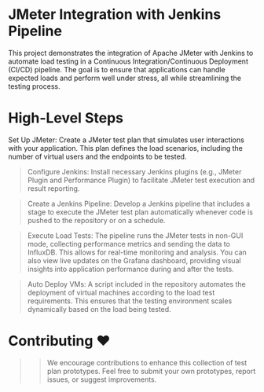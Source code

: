 # JMeter Integration with Jenkins Pipeline
This project demonstrates the integration of Apache JMeter with Jenkins to automate load testing in a Continuous Integration/Continuous Deployment (CI/CD) pipeline. The goal is to ensure that applications can handle expected loads and perform well under stress, all while streamlining the testing process.

# High-Level Steps
Set Up JMeter: Create a JMeter test plan that simulates user interactions with your application. This plan defines the load scenarios, including the number of virtual users and the endpoints to be tested.

> Configure Jenkins: Install necessary Jenkins plugins (e.g., JMeter Plugin and Performance Plugin) to facilitate JMeter test execution and result reporting.

> Create a Jenkins Pipeline: Develop a Jenkins pipeline that includes a stage to execute the JMeter test plan automatically whenever code is pushed to the repository or on a schedule.

> Execute Load Tests: The pipeline runs the JMeter tests in non-GUI mode, collecting performance metrics and sending the data to InfluxDB. This allows for real-time monitoring and analysis. You can also view live updates on the Grafana dashboard, providing visual insights into application performance during and after the tests.

> Auto Deploy VMs: A script included in the repository automates the deployment of virtual machines according to the load test requirements. This ensures that the testing environment scales dynamically based on the load being tested.

# Contributing ❤️
>> We encourage contributions to enhance this collection of test plan prototypes. Feel free to submit your own prototypes, report issues, or suggest improvements.
